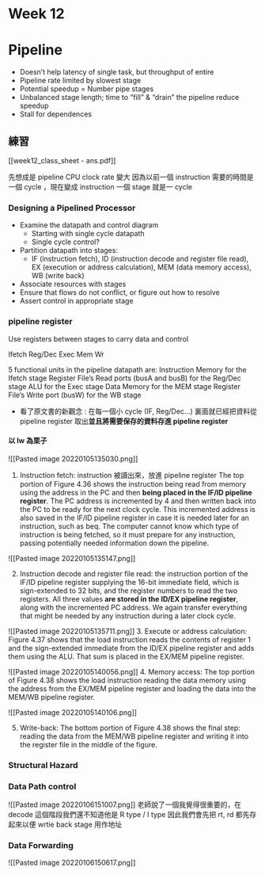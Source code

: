 # Week 12

# Pipeline

- Doesn’t help latency of single task, but throughput of entire
- Pipeline rate limited by slowest stage
- Potential speedup = Number pipe stages
- Unbalanced stage length; time to “fill” & “drain” the pipeline reduce speedup
- Stall for dependences

## 練習

[[week12_class_sheet - ans.pdf]]

先想成是 pipeline CPU clock rate 變大 因為以前一個 instruction 需要的時間是一個 cycle ，現在變成 instruction 一個 stage 就是一 cycle

### Designing a Pipelined Processor

- Examine the datapath and control diagram
  - Starting with single cycle datapath
  - Single cycle control?
- Partition datapath into stages:
  - IF (instruction fetch), ID (instruction decode and register file read), EX (execution or address calculation), MEM (data memory access), WB (write back)
- Associate resources with stages
- Ensure that flows do not conflict, or figure out how to resolve
- Assert control in appropriate stage

### pipeline register

Use registers between stages to carry data and control

Ifetch Reg/Dec Exec Mem Wr

5 functional units in the pipeline datapath are:
Instruction Memory for the Ifetch stage
Register File’s Read ports (busA and busB) for the Reg/Dec stage
ALU for the Exec stage
Data Memory for the MEM stage
Register File’s Write port (busW) for the WB stage

- 看了原文書的新觀念 : 在每一個小 cycle (IF, Reg/Dec...) 裏面就已經把資料從 pipeline register 取出**並且將需要保存的資料存進 pipeline register**

#### 以 lw 為栗子

![[Pasted image 20220105135030.png]]

1.  Instruction fetch:
    instruction 被讀出來，放進 pipeline register
    The top portion of Figure 4.36 shows the instruction being read from memory using the address in the PC and then **being placed in the IF/ID pipeline register**. The PC address is incremented by 4 and then written back into the PC to be ready for the next clock cycle. This incremented address is also saved in the IF/ID pipeline register in case it is needed later for an instruction, such as beq. The computer cannot know which type of instruction is being fetched, so it must prepare for any instruction, passing potentially needed information down the pipeline.

![[Pasted image 20220105135147.png]]

2.  Instruction decode and register file read: the instruction portion of the IF/ID pipeline register supplying the 16-bit immediate field, which is sign-extended to 32 bits, and the register numbers to read the two registers. All three values **are stored in the ID/EX pipeline register**, along with the incremented PC address. We again transfer everything that might be needed by any instruction during a later clock cycle.

![[Pasted image 20220105135711.png]] 3. Execute or address calculation: Figure 4.37 shows that the load instruction reads the contents of register 1 and the sign-extended immediate from the ID/EX pipeline register and adds them using the ALU. That sum is placed in the EX/MEM pipeline register.

![[Pasted image 20220105140056.png]] 4. Memory access: The top portion of Figure 4.38 shows the load instruction reading the data memory using the address from the EX/MEM pipeline register and loading the data into the MEM/WB pipeline register.

![[Pasted image 20220105140106.png]]

5.  Write-back: The bottom portion of Figure 4.38 shows the final step: reading the data from the MEM/WB pipeline register and writing it into the register file in the middle of the figure.

### Structural Hazard

### Data Path control

![[Pasted image 20220106151007.png]]
老師說了一個我覺得很重要的，在 decode 這個階段我們還不知道他是 R type / I type 因此我們會先把 rt, rd 都先存起來以便 wrtie back stage 用作地址

### Data Forwarding

![[Pasted image 20220106150617.png]]
